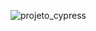 ![projeto_cypress](https://user-images.githubusercontent.com/3532030/140966806-d8f5422d-fa9c-408f-bddc-c17a6d87c6fe.gif)




<!-- npm init --yes
npm install -D cypress@8.5.0

NPM -> node package manager
NPX -> node package executor

npx cypress open

1. criar a estrutura de pastas (1st vez) 2. abrir o Cypress Test Runner
2. abrir o Cypress Test Runner

1. Automatizar a jornada de exclusão de uma entrada OU saída
2. Subir seu projeto para o Github e colocar um GIF da execução no README
3. Enviar a URL para correção no link enviado na aula  Amanhã vou revisar os desafios, corrigir o exercício e responder dúvidas. -->
